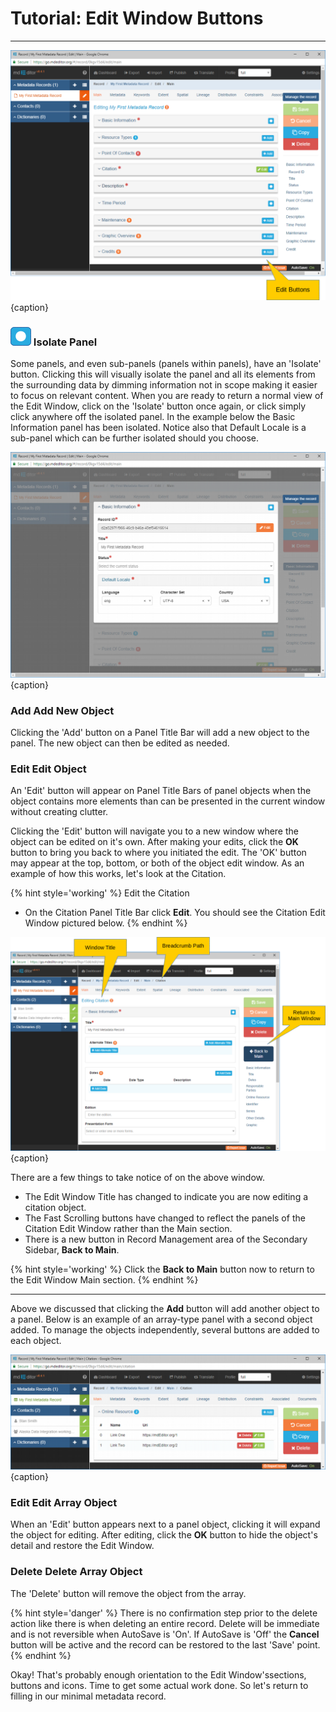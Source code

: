 # Tutorial: Edit Window Buttons
---

![Edit Window Buttons](/assets/get-started/edit-window-buttons.png){caption}

### ![](/assets/bullets/isolation-dot.png) Isolate Panel

Some panels, and even sub-panels (panels within panels), have an 'Isolate' button.  Clicking this will visually isolate the panel and all its elements from the surrounding data by dimming information not in scope making it easier to focus on relevant content.  When you are ready to return a normal view of the <span class="md-window">Edit Window</span>, click on the 'Isolate' button once again, or click simply click anywhere off the isolated panel.  In the example below the <span class="md-panel">Basic Information</span> panel has been isolated.  Notice also that <span class="md-panel">Default Locale</span> is a sub-panel which can be further isolated should you choose.  

![Isolated Basic Information Panel](/assets/get-started/edit-window-isolate-panel.png){caption}

### <strong class="btn btn-info btn-xs"> <i class="fa fa-plus"> </i> Add</strong> Add New Object

Clicking the 'Add' button on a <span class="md-window">Panel Title Bar</span> will add a new object to the panel.  The new object can then be edited as needed.

### <strong class="btn btn-success btn-xs"> <i class="fa fa-pencil"> </i> Edit</strong> Edit Object

An 'Edit' button will appear on <span class="md-window">Panel Title Bars</span> of panel objects when the object contains more elements than can be presented in the current window without creating clutter.  

Clicking the 'Edit' button will navigate you to a new window where the object can be edited on it's own.  After making your edits, click the <strong class="btn btn-info btn-xs"> <i class="fa fa-check"> </i> OK</strong> button to bring you back to where you initiated the edit. The 'OK' button may appear at the top, bottom, or both of the object edit window.  As an example of how this works, let's look at the <span class="md-panel">Citation</span>.

{% hint style='working' %}
  Edit the <span class="md-panel">Citation</span> 
  * On the <span class="md-panel">Citation</span> <span class="md-window">Panel Title Bar</span> click <strong class="btn btn-success btn-xs"> <i class="fa fa-pencil"> </i> Edit</strong>.  You should see the <span class="md-window">Citation Edit Window</span> pictured below.
{% endhint %} 

![Edit Window Buttons](/assets/get-started/edit-window-main-citation-2.png){caption}

There are a few things to take notice of on the above window.

  * The <span class="md-window">Edit Window Title</span> has changed to indicate you are now editing a citation object. 
  * The <span class="md-window">Fast Scrolling</span> buttons have changed to reflect the panels of the <span class="md-window">Citation Edit Window</span> rather than the <span class="md-section">Main</span> section.
  * There is a new button in <span class="md-window">Record Management</span> area of the <span class="md-window">Secondary Sidebar</span>, <strong class="btn btn-primary btn-xs"><i class="fa fa-arrow-left"> </i> Back to Main</strong>.  

{% hint style='working' %}
  Click the <strong class="btn btn-primary btn-xs"><i class="fa fa-arrow-left"> </i> Back to Main</strong> button now to return to the <span class="md-window">Edit Window</span> <span class="md-section">Main</span> section. 
{% endhint %} 

---

Above we discussed that clicking the <strong class="btn btn-info btn-xs"> <i class="fa fa-plus"> </i> Add</strong> button will add another object to a panel.  Below is an example of an array-type panel with a second object added.  To manage the objects independently, several buttons are added to each object.

![Array Panel with Multiple Objects](/assets/get-started/edit-window-array-panel.png){caption}

### <strong class="btn btn-success btn-xs"> <i class="fa fa-pencil"> </i> Edit</strong> Edit Array Object

When an 'Edit' button appears next to a panel object, clicking it will expand the object for editing.  After editing, click the <strong class="btn btn-info btn-xs"> <i class="fa fa-check"> </i> OK</strong> button to hide the object's detail and restore the <span class="md-window">Edit Window</span>.

### <strong class="btn btn-danger btn-xs"> <i class="fa fa-times"> </i> Delete</strong> Delete Array Object

The 'Delete' button will remove the object from the array.  

{% hint style='danger' %}
  There is no confirmation step prior to the delete action like there is when deleting an entire record.  Delete will be immediate and is not reversible when AutoSave is 'On'.  If AutoSave is 'Off' the <strong class="btn btn-warning btn-xs"> <i class="fa fa-undo"> </i> Cancel</strong> button will be active and the record can be restored to the last 'Save' point. 
{% endhint %}

Okay!  That's probably enough orientation to the <span class="md-window">Edit Window's</span>sections, buttons and icons.  Time to get some actual work done.  So let's return to filling in our minimal metadata record.  
